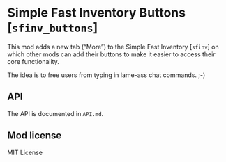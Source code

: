 # Simple Fast Inventory Buttons [`sfinv_buttons`]
This mod adds a new tab (“More”) to the Simple Fast Inventory [`sfinv`] on
which other mods can add their buttons to make it easier to access their
core functionality.

The idea is to free users from typing in lame-ass chat commands. ;-)

## API
The API is documented in `API.md`.

## Mod license
MIT License
